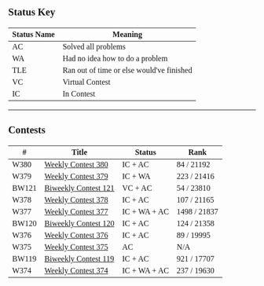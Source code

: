 
<span style="font-family:Papyrus;font-size:1.1rem">

### Status Key
| Status Name | Meaning |
| - | - |
| AC | Solved all problems |
| WA | Had no idea how to do a problem |
| TLE | Ran out of time or else would've finished |
| VC | Virtual Contest |
| IC | In Contest |

---

### Contests
| # | Title | Status | Rank |
| - | - | - | - |
| W380 | [Weekly Contest 380](W380/) | IC + AC | 84 / 21192 |
| W379 | [Weekly Contest 379](W379/) | IC + WA | 223 / 21416 |
| BW121 | [Biweekly Contest 121](BW121/) | VC + AC | 54 / 23810 |
| W378 | [Weekly Contest 378](W378/) | IC + AC | 107 / 21165 |
| W377 | [Weekly Contest 377](W377/) | IC + WA + AC | 1498 / 21837 |
| BW120 | [Biweekly Contest 120](BW120/) | IC + AC | 124 / 21358 |
| W376 | [Weekly Contest 376](W376/) | IC + AC | 89 / 19995 |
| W375 | [Weekly Contest 375](W375/) | AC | N/A |
| BW119 | [Biweekly Contest 119](BW119/) | IC + AC | 921 / 17707 |
| W374 | [Weekly Contest 374](W374/) | IC + WA + AC | 237 / 19630 |


</span>